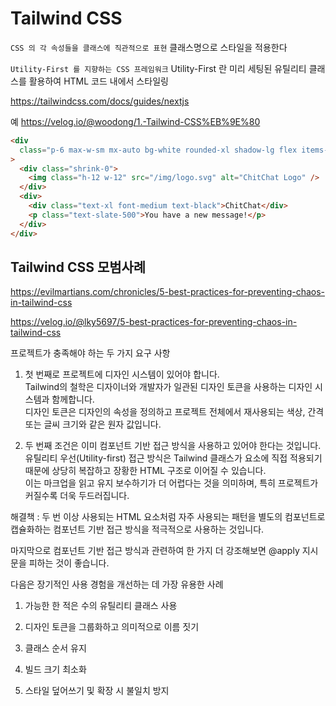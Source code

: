# Tailwind CSS

`CSS 의 각 속성들을 클래스에 직관적으로 표현`
클래스명으로 스타일을 적용한다

`Utility-First 를 지향하는 CSS 프레임워크`
Utility-First 란 미리 세팅된 유틸리티 클래스를 활용하여 HTML 코드 내에서 스타일링

https://tailwindcss.com/docs/guides/nextjs

예
https://velog.io/@woodong/1.-Tailwind-CSS%EB%9E%80

```html
<div
  class="p-6 max-w-sm mx-auto bg-white rounded-xl shadow-lg flex items-center space-x-4"
>
  <div class="shrink-0">
    <img class="h-12 w-12" src="/img/logo.svg" alt="ChitChat Logo" />
  </div>
  <div>
    <div class="text-xl font-medium text-black">ChitChat</div>
    <p class="text-slate-500">You have a new message!</p>
  </div>
</div>
```

## Tailwind CSS 모범사례

https://evilmartians.com/chronicles/5-best-practices-for-preventing-chaos-in-tailwind-css

https://velog.io/@lky5697/5-best-practices-for-preventing-chaos-in-tailwind-css

프로젝트가 충족해야 하는 두 가지 요구 사항

1. 첫 번째로 프로젝트에 디자인 시스템이 있어야 합니다.  
   Tailwind의 철학은 디자이너와 개발자가 일관된 디자인 토큰을 사용하는 디자인 시스템과 함께합니다.  
   디자인 토큰은 디자인의 속성을 정의하고 프로젝트 전체에서 재사용되는 색상, 간격 또는 글씨 크기와 같은 원자 값입니다.

2. 두 번째 조건은 이미 컴포넌트 기반 접근 방식을 사용하고 있어야 한다는 것입니다.  
   유틸리티 우선(Utility-first) 접근 방식은 Tailwind 클래스가 요소에 직접 적용되기 때문에 상당히 복잡하고 장황한 HTML 구조로 이어질 수 있습니다.  
   이는 마크업을 읽고 유지 보수하기가 더 어렵다는 것을 의미하며, 특히 프로젝트가 커질수록 더욱 두드러집니다.

해결책 : 두 번 이상 사용되는 HTML 요소처럼 자주 사용되는 패턴을 별도의 컴포넌트로 캡슐화하는 컴포넌트 기반 접근 방식을 적극적으로 사용하는 것입니다.

마지막으로 컴포넌트 기반 접근 방식과 관련하여 한 가지 더 강조해보면 @apply 지시문을 피하는 것이 좋습니다.

다음은 장기적인 사용 경험을 개선하는 데 가장 유용한 사례

1. 가능한 한 적은 수의 유틸리티 클래스 사용

2. 디자인 토큰을 그룹화하고 의미적으로 이름 짓기

3. 클래스 순서 유지

4. 빌드 크기 최소화

5. 스타일 덮어쓰기 및 확장 시 불일치 방지

